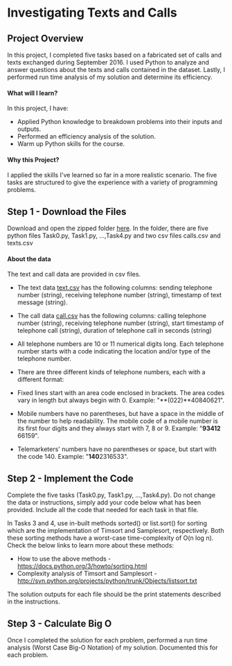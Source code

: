 # Investigating Texts and Calls

## Project Overview
In this project, I completed five tasks based on a fabricated set of calls and texts exchanged during September 2016. I used Python to analyze and answer questions about the texts and calls contained in the dataset. Lastly, I performed run time analysis of my solution and determine its efficiency.

#### What will I learn?
In this project, I have:

- Applied Python knowledge to breakdown problems into their inputs and outputs.
- Performed an efficiency analysis of the solution.
- Warm up Python skills for the course.

#### Why this Project?
I applied the skills I've learned so far in a more realistic scenario. The five tasks are structured to give the experience with a variety of programming problems. 

## Step 1 - Download the Files
Download and open the zipped folder [here](https://github.com/saurabhsoni5893/Udacity-Data-Structure-and-Algorithms/blob/master/0_Project_Unscramble_Computer_Science_Problems/Project%20Files.zip). In the folder, there are five python files Task0.py, Task1.py, ...,Task4.py and two csv files calls.csv and texts.csv

#### About the data
The text and call data are provided in csv files.

- The text data [text.csv](https://github.com/saurabhsoni5893/Udacity-Data-Structure-and-Algorithms/blob/master/0_Project_Unscramble_Computer_Science_Problems/texts.csv) has the following columns: sending telephone number (string), receiving telephone number (string), timestamp of text message (string).

- The call data [call.csv](https://github.com/saurabhsoni5893/Udacity-Data-Structure-and-Algorithms/blob/master/0_Project_Unscramble_Computer_Science_Problems/calls.csv) has the following columns: calling telephone number (string), receiving telephone number (string), start timestamp of telephone call (string), duration of telephone call in seconds (string)

- All telephone numbers are 10 or 11 numerical digits long. Each telephone number starts with a code indicating the location and/or type of the telephone number. 
- There are three different kinds of telephone numbers, each with a different format:

 - Fixed lines start with an area code enclosed in brackets. The area codes vary in length but always begin with 0. Example: "**(022)**40840621".
 - Mobile numbers have no parentheses, but have a space in the middle of the number to help readability. The mobile code of a mobile number is its first four digits and they always start with 7, 8 or 9. Example: "**93412** 66159".
 - Telemarketers' numbers have no parentheses or space, but start with the code 140. Example: "**140**2316533".

## Step 2 - Implement the Code
Complete the five tasks (Task0.py, Task1.py, ...,Task4.py). Do not change the data or instructions, simply add your code below what has been provided. Include all the code that needed for each task in that file.

In Tasks 3 and 4, use in-built methods sorted() or list.sort() for sorting which are the implementation of Timsort and Samplesort, respectively. Both these sorting methods have a worst-case time-complexity of O(n log n). Check the below links to learn more about these methods:

- How to use the above methods - https://docs.python.org/3/howto/sorting.html
- Complexity analysis of Timsort and Samplesort - http://svn.python.org/projects/python/trunk/Objects/listsort.txt

The solution outputs for each file should be the print statements described in the instructions. 

## Step 3 - Calculate Big O
Once I completed the solution for each problem, performed a run time analysis (Worst Case Big-O Notation) of my solution. Documented this for each problem.

